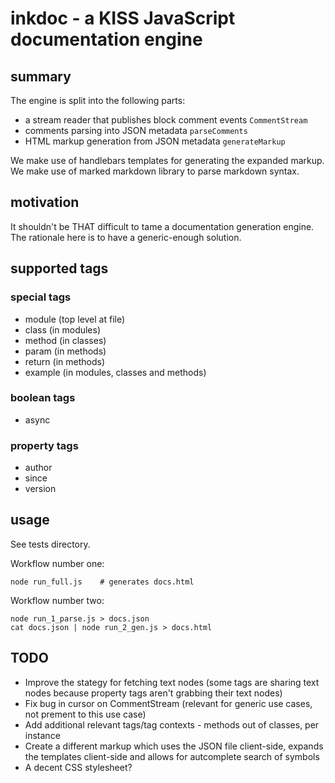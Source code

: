 # inkdoc - a KISS JavaScript documentation engine



## summary

The engine is split into the following parts:

* a stream reader that publishes block comment events `CommentStream`
* comments parsing into JSON metadata `parseComments`
* HTML markup generation from JSON metadata `generateMarkup`

We make use of handlebars templates for generating the expanded markup.
We make use of marked markdown library to parse markdown syntax.


## motivation

It shouldn't be THAT difficult to tame a documentation generation engine.
The rationale here is to have a generic-enough solution.



## supported tags

### special tags

* module (top level at file)
* class (in modules)
* method (in classes)
* param (in methods)
* return (in methods)
* example (in modules, classes and methods)


### boolean tags

* async


### property tags

* author
* since
* version



## usage

See tests directory.

Workflow number one:

    node run_full.js    # generates docs.html


Workflow number two:

    node run_1_parse.js > docs.json
    cat docs.json | node run_2_gen.js > docs.html



## TODO

* Improve the stategy for fetching text nodes (some tags are sharing text nodes because property tags aren't grabbing their text nodes)
* Fix bug in cursor on CommentStream (relevant for generic use cases, not prement to this use case)
* Add additional relevant tags/tag contexts - methods out of classes, per instance
* Create a different markup which uses the JSON file client-side, expands the templates client-side and allows for autcomplete search of symbols
* A decent CSS stylesheet?
